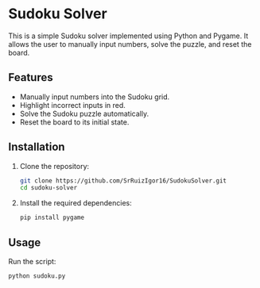 # Sudoku Solver

This is a simple Sudoku solver implemented using Python and Pygame. It allows the user to manually input numbers, solve the puzzle, and reset the board.

## Features

- Manually input numbers into the Sudoku grid.
- Highlight incorrect inputs in red.
- Solve the Sudoku puzzle automatically.
- Reset the board to its initial state.

## Installation

1. Clone the repository:
    ```bash
    git clone https://github.com/SrRuizIgor16/SudokuSolver.git
    cd sudoku-solver
    ```

2. Install the required dependencies:
    ```bash
    pip install pygame
    ```

## Usage

Run the script:
```bash
python sudoku.py
